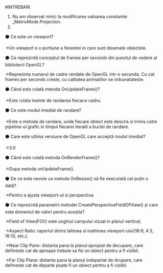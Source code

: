 #INTREBARI

1. Nu am observat nimic la modificarea valoarea constantei „MatrixMode.Projection.
3.
⚫ Ce este un viewport?

->Un viewport e o portiune a ferestrei in care sunt desenate obiectele. 

⚫ Ce reprezintă conceptul de frames per seconds din punctul de vedere al bibliotecii OpenGL?

->Reprezinta numarul de cadre randate de OpenGL intr-o secunda. Cu cat frames per seconds creste, cu  calitatea animatiilor se imbunatateste.

⚫ Când este rulată metoda OnUpdateFrame()?

->Este rulata inainte de randarea fiecarui cadru.

⚫ Ce este modul imediat de randare?

->Este o metoda de randare, unde fiecare obiect este descris si trimis catre pipeline-ul grafic in timpul fiecarei iteratii a buclei de randare.

⚫ Care este ultima versiune de OpenGL care acceptă modul imediat?

->3.0

⚫ Când este rulată metoda OnRenderFrame()?

->Dupa metoda onUpdateFrame().

⚫ De ce este nevoie ca metoda OnResize() să fie executată cel puțin o dată?

->Pentru a ajusta viewport-ul si perspectiva.

⚫ Ce reprezintă parametrii metodei CreatePerspectiveFieldOfView() și care este domeniul de valori pentru aceștia?

->Field of View(FOV) este unghiul campului vizual in planul vertical;

->Aspect Ratio: raportul dintre latimea si inaltimea viewport-ului(16:9, 4:3, 16:10, etc.);

->Near Clip Pane: distanta pana la planul apropiat de decupare, care defineste cat de aproape trebuie sa fie un obiect pentru a fi vizibil.

->Far Clip Plane: distanta pana la planul indepartat de dcupare, care defineste cat de departe poate fi un obiect pentru a fi vizibil.